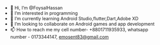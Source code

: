 - 👋 Hi, I’m @FoysalHassan
- 👀 I’m interested in programming
- 🌱 I’m currently learning Android Studio,flutter,Dart,Adobe XD
- 💞️ I’m looking to collaborate on Android games and app development
- 📫 How to reach me my cell number- +8801711935933, whatsapp number - 0173344147, emosent83@gmail.com 

<!---
FoysalHassan/FoysalHassan is a ✨ special ✨ repository because its `README.md` (this file) appears on your GitHub profile.
You can click the Preview link to take a look at your changes.
--->
